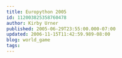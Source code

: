 ```yaml
---
title: Europython 2005
id: 112003825358760478
author: Kirby Urner
published: 2005-06-29T23:55:00.000-07:00
updated: 2006-11-15T11:42:59.989-08:00
blog: world_game
tags: 
---
```


